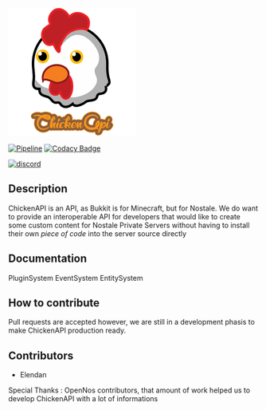 <img src="docs/imgs/logo_512.png" height="256px"></img>


[![Pipeline](https://gitlab.com/GameField/ChickenAPI/badges/master/pipeline.svg)](https://gitlab.com/GameField/ChickenAPI/commits/master)
[![Codacy Badge](https://api.codacy.com/project/badge/Grade/575d0215793d4c9ca7cc333fe170a0eb)](https://app.codacy.com/app/BlowaXD/ChickenAPI?utm_source=github.com&utm_medium=referral&utm_content=BlowaXD/ChickenAPI&utm_campaign=badger)

 
[![discord](https://discordapp.com/api/guilds/442778256035414037/widget.png?style=banner2)](https://discord.gg/HnTx5wN)

## Description
ChickenAPI is an API, as Bukkit is for Minecraft, but for Nostale.
We do want to provide an interoperable API for developers that would like to create some custom content for Nostale Private Servers without having to install their own *piece of code* into the server source directly


## Documentation

PluginSystem
EventSystem
EntitySystem


## How to contribute
Pull requests are accepted however, we are still in a development phasis to make ChickenAPI production ready.



## Contributors

 - Elendan

Special Thanks :
OpenNos contributors, that amount of work helped us to develop ChickenAPI with a lot of informations
